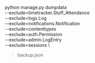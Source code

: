 python manage.py dumpdata \
  --exclude=timetracker.Stuff_Attendance \
  --exclude=logs.Log \
  --exclude=notifications.Notification \
  --exclude=contenttypes \
  --exclude=auth.Permission \
  --exclude=admin.LogEntry \
  --exclude=sessions \
  > backup.json